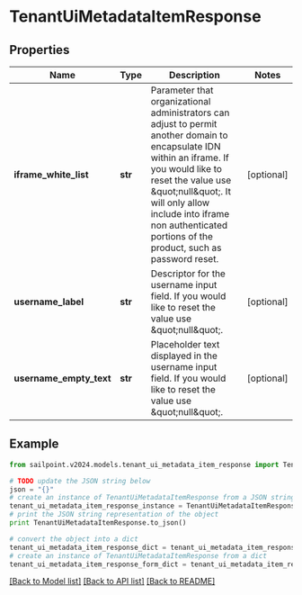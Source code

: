 # TenantUiMetadataItemResponse


## Properties

Name | Type | Description | Notes
------------ | ------------- | ------------- | -------------
**iframe_white_list** | **str** | Parameter that organizational administrators can adjust to permit another domain to encapsulate IDN within an iframe. If you would like to reset the value use \&quot;null\&quot;. It will only allow include into iframe non authenticated portions of the product, such as password reset. | [optional] 
**username_label** | **str** | Descriptor for the username input field. If you would like to reset the value use \&quot;null\&quot;. | [optional] 
**username_empty_text** | **str** | Placeholder text displayed in the username input field. If you would like to reset the value use \&quot;null\&quot;. | [optional] 

## Example

```python
from sailpoint.v2024.models.tenant_ui_metadata_item_response import TenantUiMetadataItemResponse

# TODO update the JSON string below
json = "{}"
# create an instance of TenantUiMetadataItemResponse from a JSON string
tenant_ui_metadata_item_response_instance = TenantUiMetadataItemResponse.from_json(json)
# print the JSON string representation of the object
print TenantUiMetadataItemResponse.to_json()

# convert the object into a dict
tenant_ui_metadata_item_response_dict = tenant_ui_metadata_item_response_instance.to_dict()
# create an instance of TenantUiMetadataItemResponse from a dict
tenant_ui_metadata_item_response_form_dict = tenant_ui_metadata_item_response.from_dict(tenant_ui_metadata_item_response_dict)
```
[[Back to Model list]](../README.md#documentation-for-models) [[Back to API list]](../README.md#documentation-for-api-endpoints) [[Back to README]](../README.md)


